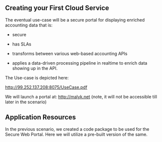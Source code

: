 ## Creating your First Cloud Service

The eventual use-case will be a secure portal for displaying enriched accounting data that is:

- secure

- has SLAs

- transforms between various web-based accounting APIs

- applies a data-driven processing pipeline in realtime to enrich data showing up in the API.

The Use-case is depicted here:

http://99.252.137.208:8075/UseCase.pdf

We will launch a portal at:  http://malyk.net (note, it will not be accessible till later in the scenario)


## Application Resources

In the previous scenario, we created a code package to be used for the Secure Web Portal. Here we will utilize a pre-built version of the same.
